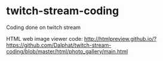 # twitch-stream-coding
Coding done on twitch stream


HTML web image viewer code: http://htmlpreview.github.io/?https://github.com/Dalphat/twitch-stream-coding/blob/master/html/photo_gallery/main.html

